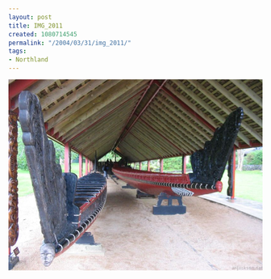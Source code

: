 ```yaml
---
layout: post
title: IMG_2011
created: 1080714545
permalink: "/2004/03/31/img_2011/"
tags:
- Northland
---
```


<img src="/image/images/img_2011-514.jpg"/>

